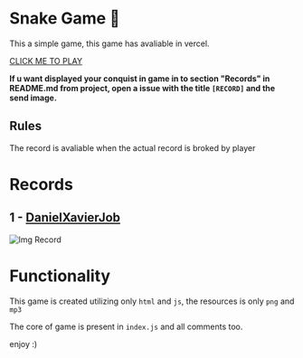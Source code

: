 
# Snake Game 📝  
This a simple game, this game has avaliable in vercel.

[CLICK ME TO PLAY](https://studying-snake-game-html-js.vercel.app)

**If u want displayed your conquist in game in to section "Records" in README.md from project, open a issue with the title `[RECORD]` and the send image.**

## Rules
The record is avaliable when the actual record is broked by player

# Records

## 1 - [DanielXavierJob](https://github.com/DanielXavierJob)
![Img Record](https://i.imgur.com/gB4cs5z.png)


# Functionality

This game is created utilizing only `html` and `js`, the resources is only `png` and `mp3`

The core of game is present in `index.js` and all comments too.

enjoy :)